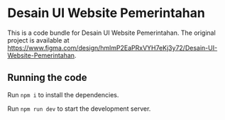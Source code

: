 
  # Desain UI Website Pemerintahan

  This is a code bundle for Desain UI Website Pemerintahan. The original project is available at https://www.figma.com/design/hmlmP2EaPRxVYH7eKj3y72/Desain-UI-Website-Pemerintahan.

  ## Running the code

  Run `npm i` to install the dependencies.

  Run `npm run dev` to start the development server.
  